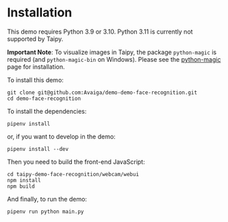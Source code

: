 # Installation

This demo requires Python 3.9 or 3.10. Python 3.11 is currently not supported by Taipy.

**Important Note**: To visualize images in Taipy, the package `python-magic` is required (and `python-magic-bin` on Windows). Please see the [python-magic](https://pypi.org/project/python-magic/) page for installation.


To install this demo:

```
git clone git@github.com:Avaiga/demo-demo-face-recognition.git
cd demo-face-recognition
```

To install the dependencies:
```
pipenv install
```

or, if you want to develop in the demo:
```
pipenv install --dev
```

Then you need to build the front-end JavaScript:

```
cd taipy-demo-face-recognition/webcam/webui
npm install
npm build
```


And finally, to run the demo:
```
pipenv run python main.py
```
